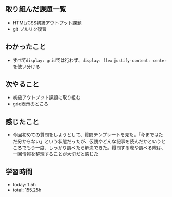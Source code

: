  ##  取り組んだ課題一覧

- HTML/CSS初級アウトプット課題
- git プルリク復習

 ##  わかったこと

- すべて`display: grid`では行わず、`display: flex` `justify-content: center`を使い分ける

 ##  次やること

- 初級アウトプット課題に取り組む
- grid表示のところ

 ##  感じたこと

- 今回初めての質問をしようとして、質問テンプレートを見た。「今まではただ分からない」という状態だったが、仮説やどんな記事を読んだかというところでもう一度、しっかり調べたら解決できた。質問する際や調べる際は、一回情報を整理することが大切だと感じた

 ##  学習時間
- today: 1.5h
- total: 155.25h
